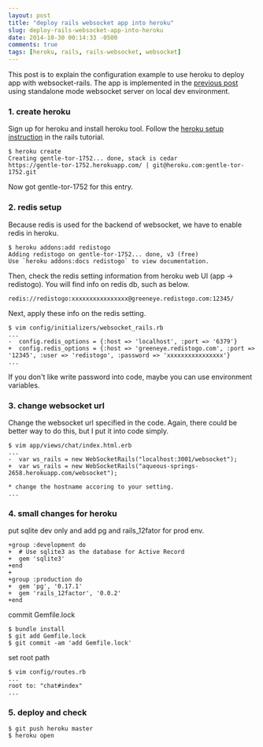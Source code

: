 ```yaml
---
layout: post
title: "deploy rails websocket app into heroku"
slug: deploy-rails-websocket-app-into-heroku
date: 2014-10-30 00:14:33 -0500
comments: true
tags: [heroku, rails, rails-websocket, websocket]
---
```


This post is to explain the configuration example to use heroku to deploy app with websocket-rails. The app is implemented in the [previous post](http://tgib23.github.io/blog/2014/08/03/first-post/) using standalone mode websocket server on local dev environment.

### 1. create heroku
Sign up for heroku and install heroku tool. Follow the [heroku setup instruction](https://www.railstutorial.org/book/beginning#sec-heroku_setup) in the rails tutorial.
```
$ heroku create
Creating gentle-tor-1752... done, stack is cedar
https://gentle-tor-1752.herokuapp.com/ | git@heroku.com:gentle-tor-1752.git
```

Now got gentle-tor-1752 for this entry.

### 2. redis setup
Because redis is used for the backend of websocket, we have to enable redis in heroku.
```
$ heroku addons:add redistogo                                                                                                            
Adding redistogo on gentle-tor-1752... done, v3 (free)
Use `heroku addons:docs redistogo` to view documentation.
```

Then, check the redis setting information from heroku web UI (app -> redistogo). You will find info on redis db, such as below.
```
redis://redistogo:xxxxxxxxxxxxxxxx@greeneye.redistogo.com:12345/
```

Next, apply these info on the redis setting.
```
$ vim config/initializers/websocket_rails.rb
...
-  config.redis_options = {:host => 'localhost', :port => '6379'}
+  config.redis_options = {:host => 'greeneye.redistogo.com', :port => '12345', :user => 'redistogo', :password => 'xxxxxxxxxxxxxxxx'}
...
```
If you don't like write password into code, maybe you can use environment variables.

### 3. change websocket url
Change the websocket url specified in the code. Again, there could be better way to do this, but I put it into code simply.
```
$ vim app/views/chat/index.html.erb
...
-  var ws_rails = new WebSocketRails("localhost:3001/websocket");
+  var ws_rails = new WebSocketRails("aqueous-springs-2658.herokuapp.com/websocket");

* change the hostname accoring to your setting.
...
```

### 4. small changes for heroku
put sqlite dev only and add pg and rails_12fator for prod env.
```
+group :development do
+  # Use sqlite3 as the database for Active Record
+  gem 'sqlite3'
+end
+
+group :production do
+  gem 'pg', '0.17.1'
+  gem 'rails_12factor', '0.0.2'
+end
```

commit Gemfile.lock
```
$ bundle install
$ git add Gemfile.lock
$ git commit -am 'add Gemfile.lock'
```

set root path
```
$ vim config/routes.rb
...
root to: "chat#index"
...
```

### 5. deploy and check
```
$ git push heroku master
$ heroku open
```
